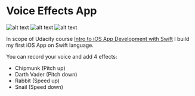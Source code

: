 # Voice Effects App

![alt text](https://github.com/AndreyAzimov/Voice-Efffects-App/blob/master/record-controller.png "")
![alt text](https://github.com/AndreyAzimov/Voice-Efffects-App/blob/master/record-controller-recording.png "")
![alt text](https://github.com/AndreyAzimov/Voice-Efffects-App/blob/master/effects.png=290x516 "")



In scope of Udacity course [Intro to iOS App Development with Swift][udacity] I build my first iOS App on Swift language.

You can record your voice and add 4 effects:
- Chipmunk (Pitch up)
- Darth Vader (Pitch down)
- Rabbit (Speed up)
- Snail (Speed down)

  
[udacity]: <https://www.udacity.com/course/intro-to-ios-app-development-with-swift--ud585>




